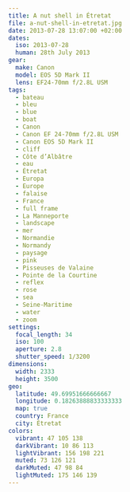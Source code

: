 ```yaml
---
title: A nut shell in Étretat
file: a-nut-shell-in-etretat.jpg
date: 2013-07-28 13:07:00 +02:00
dates:
  iso: 2013-07-28
  human: 28th July 2013
gear:
  make: Canon
  model: EOS 5D Mark II
  lens: EF24-70mm f/2.8L USM
tags:
  - bateau
  - bleu
  - blue
  - boat
  - Canon
  - Canon EF 24-70mm f/2.8L USM
  - Canon EOS 5D Mark II
  - cliff
  - Côte d’Albâtre
  - eau
  - Étretat
  - Europa
  - Europe
  - falaise
  - France
  - full frame
  - La Manneporte
  - landscape
  - mer
  - Normandie
  - Normandy
  - paysage
  - pink
  - Pisseuses de Valaine
  - Pointe de la Courtine
  - reflex
  - rose
  - sea
  - Seine-Maritime
  - water
  - zoom
settings:
  focal_length: 34
  iso: 100
  aperture: 2.8
  shutter_speed: 1/3200
dimensions:
  width: 2333
  height: 3500
geo:
  latitude: 49.69951666666667
  longitude: 0.18263888833333333
  map: true
  country: France
  city: Étretat
colors:
  vibrant: 47 105 138
  darkVibrant: 10 86 113
  lightVibrant: 156 198 221
  muted: 73 126 121
  darkMuted: 47 98 84
  lightMuted: 175 146 139
---
```



